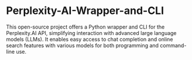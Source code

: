 # Perplexity-AI-Wrapper-and-CLI
 This open-source project offers a Python wrapper and CLI for the Perplexity.AI API, simplifying interaction with advanced large language models (LLMs). It enables easy access to chat completion and online search features with various models for both programming and command-line use.
